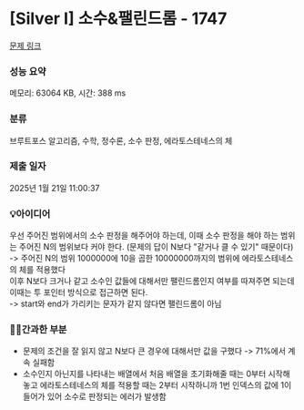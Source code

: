 # [Silver I] 소수&팰린드롬 - 1747 

[문제 링크](https://www.acmicpc.net/problem/1747) 

### 성능 요약

메모리: 63064 KB, 시간: 388 ms

### 분류

브루트포스 알고리즘, 수학, 정수론, 소수 판정, 에라토스테네스의 체

### 제출 일자

2025년 1월 21일 11:00:37

### 💡아이디어

우선 주어진 범위에서의 소수 판정을 해주어야 하는데, 이때 소수 판정을 해야 하는 범위는 주어진 N의 범위보다 커야 한다. (문제의 답이 N보다 "같거나 클 수 있기" 때문이다) <br/>
-> 주어진 N의 범위 1000000에 10을 곱한 10000000까지의 범위에 에라토스테네스의 체를 적용했다<br/>
이후 N보다 크거나 같고 소수인 값들에 대해서만 팰린드롬인지 여부를 따져주면 되는데 이때는 투 포인터 방식으로 접근하면 된다.<br/>
-> start와 end가 가리키는 문자가 같지 않다면 팰린드롬이 아님

### 😵‍💫간과한 부분
* 문제의 조건을 잘 읽지 않고 N보다 큰 경우에 대해서만 값을 구했다 -> 71%에서 계속 실패함
* 소수인지 아닌지를 나타내는 배열에서 처음 배열을 초기화해줄 때는 0부터 시작해놓고 에라토스테네스의 체를 적용할 때는 2부터 시작하니까 1번 인덱스의 값에 1이 들어가 있어 소수로 판정되는 에러가 발생함

